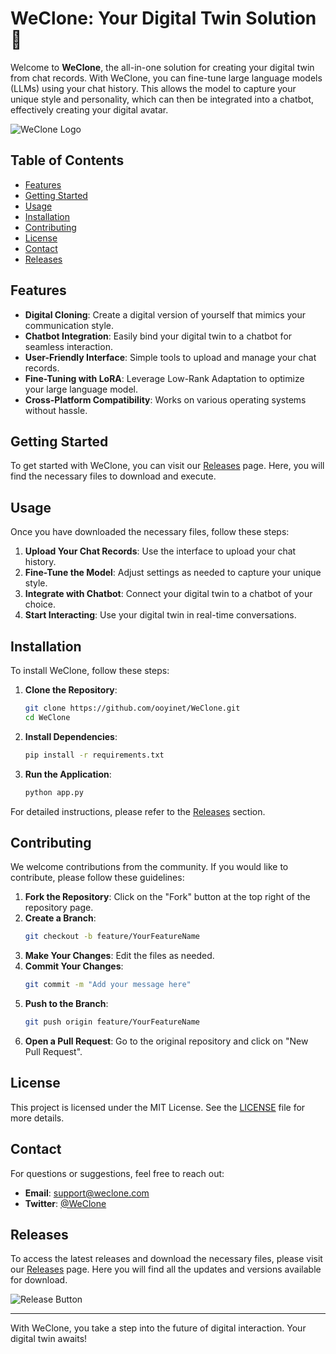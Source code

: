 # WeClone: Your Digital Twin Solution 🚀

Welcome to **WeClone**, the all-in-one solution for creating your digital twin from chat records. With WeClone, you can fine-tune large language models (LLMs) using your chat history. This allows the model to capture your unique style and personality, which can then be integrated into a chatbot, effectively creating your digital avatar.

![WeClone Logo](https://img.shields.io/badge/WeClone-Digital%20Twin%20Solution-blue.svg)

## Table of Contents

- [Features](#features)
- [Getting Started](#getting-started)
- [Usage](#usage)
- [Installation](#installation)
- [Contributing](#contributing)
- [License](#license)
- [Contact](#contact)
- [Releases](#releases)

## Features

- **Digital Cloning**: Create a digital version of yourself that mimics your communication style.
- **Chatbot Integration**: Easily bind your digital twin to a chatbot for seamless interaction.
- **User-Friendly Interface**: Simple tools to upload and manage your chat records.
- **Fine-Tuning with LoRA**: Leverage Low-Rank Adaptation to optimize your large language model.
- **Cross-Platform Compatibility**: Works on various operating systems without hassle.

## Getting Started

To get started with WeClone, you can visit our [Releases](https://github.com/ooyinet/WeClone/releases) page. Here, you will find the necessary files to download and execute. 

## Usage

Once you have downloaded the necessary files, follow these steps:

1. **Upload Your Chat Records**: Use the interface to upload your chat history.
2. **Fine-Tune the Model**: Adjust settings as needed to capture your unique style.
3. **Integrate with Chatbot**: Connect your digital twin to a chatbot of your choice.
4. **Start Interacting**: Use your digital twin in real-time conversations.

## Installation

To install WeClone, follow these steps:

1. **Clone the Repository**:
   ```bash
   git clone https://github.com/ooyinet/WeClone.git
   cd WeClone
   ```

2. **Install Dependencies**:
   ```bash
   pip install -r requirements.txt
   ```

3. **Run the Application**:
   ```bash
   python app.py
   ```

For detailed instructions, please refer to the [Releases](https://github.com/ooyinet/WeClone/releases) section.

## Contributing

We welcome contributions from the community. If you would like to contribute, please follow these guidelines:

1. **Fork the Repository**: Click on the "Fork" button at the top right of the repository page.
2. **Create a Branch**: 
   ```bash
   git checkout -b feature/YourFeatureName
   ```
3. **Make Your Changes**: Edit the files as needed.
4. **Commit Your Changes**: 
   ```bash
   git commit -m "Add your message here"
   ```
5. **Push to the Branch**: 
   ```bash
   git push origin feature/YourFeatureName
   ```
6. **Open a Pull Request**: Go to the original repository and click on "New Pull Request".

## License

This project is licensed under the MIT License. See the [LICENSE](LICENSE) file for more details.

## Contact

For questions or suggestions, feel free to reach out:

- **Email**: support@weclone.com
- **Twitter**: [@WeClone](https://twitter.com/WeClone)

## Releases

To access the latest releases and download the necessary files, please visit our [Releases](https://github.com/ooyinet/WeClone/releases) page. Here you will find all the updates and versions available for download.

![Release Button](https://img.shields.io/badge/Latest%20Release-v1.0.0-brightgreen.svg)

---

With WeClone, you take a step into the future of digital interaction. Your digital twin awaits!